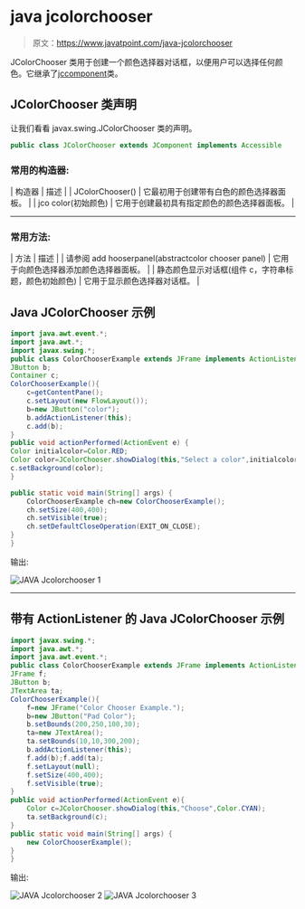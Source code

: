# java jcolorchooser

> 原文：<https://www.javatpoint.com/java-jcolorchooser>

JColorChooser 类用于创建一个颜色选择器对话框，以便用户可以选择任何颜色。它继承了[jccomponent](java-jcomponent)类。

## JColorChooser 类声明

让我们看看 javax.swing.JColorChooser 类的声明。

```java
public class JColorChooser extends JComponent implements Accessible

```

### 常用的构造器:

| 构造器 | 描述 |
| JColorChooser() | 它最初用于创建带有白色的颜色选择器面板。 |
| jco color(初始颜色) | 它用于创建最初具有指定颜色的颜色选择器面板。 |

* * *

### 常用方法:

| 方法 | 描述 |
| 请参阅 add hooserpanel(abstractcolor chooser panel) | 它用于向颜色选择器添加颜色选择器面板。 |
| 静态颜色显示对话框(组件 c，字符串标题，颜色初始颜色) | 它用于显示颜色选择器对话框。 |

## Java JColorChooser 示例

```java
import java.awt.event.*;  
import java.awt.*;  
import javax.swing.*;   
public class ColorChooserExample extends JFrame implements ActionListener {  
JButton b;  
Container c;  
ColorChooserExample(){  
    c=getContentPane();  
    c.setLayout(new FlowLayout());       
    b=new JButton("color");  
    b.addActionListener(this);       
    c.add(b);  
}  
public void actionPerformed(ActionEvent e) {  
Color initialcolor=Color.RED;  
Color color=JColorChooser.showDialog(this,"Select a color",initialcolor);  
c.setBackground(color);  
}  

public static void main(String[] args) {  
    ColorChooserExample ch=new ColorChooserExample();  
    ch.setSize(400,400);  
    ch.setVisible(true);  
    ch.setDefaultCloseOperation(EXIT_ON_CLOSE);  
}  
}  

```

输出:

![JAVA Jcolorchooser 1](../img/6e13d50c788e172925103a4ddf138871.png)

* * *

## 带有 ActionListener 的 Java JColorChooser 示例

```java
import javax.swing.*;
import java.awt.*;
import java.awt.event.*;
public class ColorChooserExample extends JFrame implements ActionListener{
JFrame f;
JButton b;
JTextArea ta;
ColorChooserExample(){
	f=new JFrame("Color Chooser Example.");
	b=new JButton("Pad Color");
	b.setBounds(200,250,100,30);
	ta=new JTextArea();
	ta.setBounds(10,10,300,200);
	b.addActionListener(this);
	f.add(b);f.add(ta);
	f.setLayout(null);
	f.setSize(400,400);
	f.setVisible(true);
}
public void actionPerformed(ActionEvent e){
	Color c=JColorChooser.showDialog(this,"Choose",Color.CYAN);
	ta.setBackground(c);
}
public static void main(String[] args) {
	new ColorChooserExample();
}
}	

```

输出:

![JAVA Jcolorchooser 2](../img/b8f9f03d5b8de58003d8daaf12f68706.png) ![JAVA Jcolorchooser 3](../img/e0602c276f160c4028e3838ebefb367c.png)
